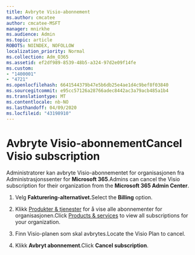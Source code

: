 ```yaml
---
title: Avbryte Visio-abonnement
ms.author: cmcatee
author: cmcatee-MSFT
manager: mnirkhe
ms.audience: Admin
ms.topic: article
ROBOTS: NOINDEX, NOFOLLOW
localization_priority: Normal
ms.collection: Adm_O365
ms.assetid: ef2df989-8539-48b5-a324-97d2e09f14fe
ms.custom:
- "1400001"
- "4721"
ms.openlocfilehash: 6641544379b47e5b6db25e4ae1d4c9bef8f03840
ms.sourcegitcommit: e95cc57126a28766adec8442ac3a79acb485a1b4
ms.translationtype: MT
ms.contentlocale: nb-NO
ms.lasthandoff: 04/09/2020
ms.locfileid: "43198910"
---
```

# <a name="cancel-visio-subscription"></a><span data-ttu-id="99a9e-102">Avbryte Visio-abonnement</span><span class="sxs-lookup"><span data-stu-id="99a9e-102">Cancel Visio subscription</span></span>

<span data-ttu-id="99a9e-103">Administratorer kan avbryte Visio-abonnementet for organisasjonen fra Administrasjonssenter for **Microsoft 365**.</span><span class="sxs-lookup"><span data-stu-id="99a9e-103">Admins can cancel the Visio subscription for their organization from the **Microsoft 365 Admin Center**.</span></span> 

1. <span data-ttu-id="99a9e-104">Velg **Fakturering-alternativet.**</span><span class="sxs-lookup"><span data-stu-id="99a9e-104">Select the **Billing** option.</span></span>

2. <span data-ttu-id="99a9e-105">Klikk [Produkter & tjenester](https://admin.microsoft.com/AdminPortal/Home?adminportal=1&msCV=%2BbOQtMNsz0ei8f5z.0.36#/subscriptions) for å vise alle abonnementer for organisasjonen.</span><span class="sxs-lookup"><span data-stu-id="99a9e-105">Click [Products & services](https://admin.microsoft.com/AdminPortal/Home?adminportal=1&msCV=%2BbOQtMNsz0ei8f5z.0.36#/subscriptions) to view all subscriptions for your organization.</span></span>

3. <span data-ttu-id="99a9e-106">Finn Visio-planen som skal avbrytes.</span><span class="sxs-lookup"><span data-stu-id="99a9e-106">Locate the Visio Plan to cancel.</span></span>

4. <span data-ttu-id="99a9e-107">Klikk **Avbryt abonnement**.</span><span class="sxs-lookup"><span data-stu-id="99a9e-107">Click **Cancel subscription**.</span></span>
